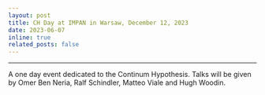 ```yaml
---
layout: post
title: CH Day at IMPAN in Warsaw, December 12, 2023 
date: 2023-06-07 
inline: true
related_posts: false
---
```




***

A one day event dedicated to the Continum Hypothesis. Talks will be given by Omer Ben Neria, Ralf Schindler, Matteo Viale and Hugh Woodin.
